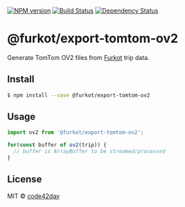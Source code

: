 [![NPM version][npm-image]][npm-url]
[![Build Status][build-image]][build-url]
[![Dependency Status][deps-image]][deps-url]

# @furkot/export-tomtom-ov2

Generate TomTom OV2 files from [Furkot] trip data.

## Install

```sh
$ npm install --save @furkot/export-tomtom-ov2
```

## Usage

```js
import ov2 from '@furkot/export-tomtom-ov2';

for(const buffer of ov2(trip)) {
  // buffer is ArrayBuffer to be streamed/processed
}
```

## License

MIT © [code42day](https://code42day.com)

[Furkot]: https://trips.furkot.com

[npm-image]: https://img.shields.io/npm/v/@furkot/export-tomtom-ov2
[npm-url]: https://npmjs.org/package/@furkot/export-tomtom-ov2

[build-image]: https://img.shields.io/github/actions/workflow/status/furkot/export-tomtom-ov2/check.yaml?branch=main
[build-url]: https://github.com/furkot/export-tomtom-ov2/actions/workflows/check.yaml

[deps-image]: https://img.shields.io/librariesio/release/npm/@furkot/export-tomtom-ov2
[deps-url]: https://libraries.io/npm/@furkot%2Fexport-tomtom-ov2
